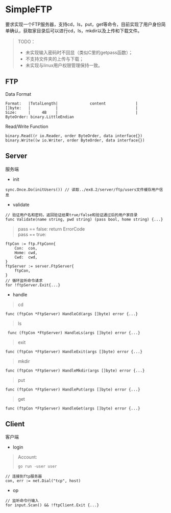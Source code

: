 # SimpleFTP

要求实现一个FTP服务器，支持cd，ls，put，get等命令，目前实现了用户身份简单确认，获取家目录后可以进行cd，ls，mkdir以及上传和下载文件。

>TODO：
>- 未实现输入密码时不回显（类似C里的getpass函数）；
>- 不支持文件夹的上传与下载；
>- 未实现与linux用户权限管理保持一致。


## FTP
Data Format  
```
Format:   |TotalLength|              content             |
[]byte:   |           |                                  |
Size:     |     4B    |                                  |
ByteOrder: binary.LittleEndian
```

Read/Write Function
```
binary.Read((r io.Reader, order ByteOrder, data interface{})  
binary.Write((w io.Writer, order ByteOrder, data interface{})
```

## Server
服务端

- init
```
sync.Once.Do(initUsers()) // 读取../ex8.2/server/ftp/users文件缓存用户信息
```

- validate
```
// 验证用户名和密码，返回验证结果true/false和验证通过后的用户家目录
func Validate(name string, pwd string) (pass bool, home string) {...}
```
> pass == false: return ErrorCode  
> pass == true:
```
ftpCon := ftp.FtpConn{
    Con:  con,
    Home: cwd,
    Cwd:  cwd,
}
ftpServer := server.FtpServer{
    ftpCon,
}
// 循环监听命令请求
for !ftpServer.Exit{...}
```

- handle  
> cd
```
func (ftpCon *FtpServer) HandleCd(args []byte) error {...}
```

> ls
```
 func (ftpCon *FtpServer) HandleLs(args []byte) error {...}
 ```

> exit
```
func (ftpCon *FtpServer) HandleExit(args []byte) error {...}
```

> mkdir
```
func (ftpCon *FtpServer) HandleMkdir(args []byte) error {...}
```

> put
```
func (ftpCon *FtpServer) HandlePut(args []byte) error {...}
```

> get
```
func (ftpCon *FtpServer) HandleGet(args []byte) error {...}
```

## Client
客户端

- login
> Account:
>```
>go run -user user
>```

```
// 连接到ftp服务器
con, err := net.Dial("tcp", host)
```

- op
```
// 监听命令行输入
for input.Scan() && !ftpClient.Exit {...}
```